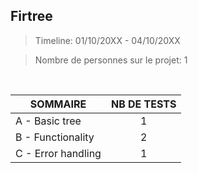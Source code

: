 ## Firtree

>Timeline: 01/10/20XX - 04/10/20XX

>Nombre de personnes sur le projet: 1

<br>

<table align="left">
    <thead>
        <tr>
            <th>SOMMAIRE</th>
            <th>NB DE TESTS</th>
        </tr>
    </thead>
    <tbody>
        <tr>
            <td>A - Basic tree</td>
            <td rowspan="1" style="text-align: center;">1</td>
        </tr>
        <tr>
            <td>B - Functionality</td>
            <td rowspan="1" style="text-align: center;">2</td>
        </tr>
        <tr>
            <td>C - Error handling</td>
            <td rowspan="1" style="text-align: center;">1</td>
        </tr>
    </tbody>
</table>